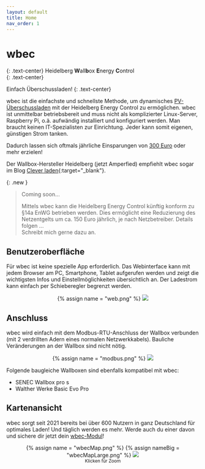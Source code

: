 ```yaml
---
layout: default
title: Home
nav_order: 1
---
```


# wbec
{: .text-center}
Heidelberg **W**all**b**ox **E**nergy **C**ontrol  
{: .text-center}

Einfach Überschussladen!
{: .text-center}   

wbec ist die einfachste und schnellste Methode, um dynamisches [PV-Überschussladen](docs/pvLaden.html) mit der Heidelberg Energy Control zu ermöglichen. wbec ist unmittelbar betriebsbereit und muss nicht als komplizierter Linux-Server, Raspberry Pi, o.ä. aufwändig installiert und konfiguriert werden. Man braucht keinen IT-Spezialisten zur Einrichtung. Jeder kann somit eigenen, günstigen Strom tanken.  

Dadurch lassen sich oftmals jährliche Einsparungen von [300 Euro](docs/pvCalc.html) oder mehr erzielen! 

Der Wallbox-Hersteller Heidelberg (jetzt Amperfied) empfiehlt wbec sogar im Blog [Clever laden](https://www.amperfied.de/de/clever-laden/blog/wbec-fuer-heidelberg-wallbox-energy-control-blog/){:target="_blank"}.

{: .new }
> Coming soon...  
>
> Mittels wbec kann die Heidelberg Energy Control künftig konform zu §14a EnWG betrieben werden. Dies ermöglicht eine Reduzierung des Netzentgelts um ca. 150 Euro jährlich, je nach Netzbetreiber. Details folgen ...  
> Schreibt mich gerne dazu an.  

## Benutzeroberfläche
Für wbec ist keine spezielle App erforderlich. Das Webinterface kann mit jedem Browser am PC, Smartphone, Tablet aufgerufen werden und zeigt die wichtigsten Infos und Einstellmöglichkeiten übersichtlich an. Der Ladestrom kann einfach per Schieberegler begrenzt werden.  

<center>
{% assign name = "web.png" %}
<a href="{{ site.url }}{{ site.imgUrl }}{{ name }}"><img src="{{ site.url }}{{ site.imgUrl }}{{ name }}" width="{{ site.imgSize }}"></a>  
</center>  

## Anschluss  
wbec wird einfach mit dem Modbus-RTU-Anschluss der Wallbox verbunden (mit 2 verdrillten Adern eines normalen Netzwerkkabels). Bauliche Veränderungen an der Wallbox sind nicht nötig.  

<center>
{% assign name = "modbus.png" %}
<a href="{{ site.url }}{{ site.imgUrl }}{{ name }}"><img src="{{ site.url }}{{ site.imgUrl }}{{ name }}" width="{{ site.imgSize }}"></a>  
</center>  

Folgende baugleiche Wallboxen sind ebenfalls kompatibel mit wbec:  
- SENEC Wallbox pro s
- Walther Werke Basic Evo Pro

## Kartenansicht
wbec sorgt seit 2021 bereits bei über 600 Nutzern in ganz Deutschland für optimales Laden! Und täglich werden es mehr. Werde auch du einer davon und sichere dir jetzt dein [wbec-Modul](docs/bestellung.html)!
<center>
{% assign name = "wbecMap.png" %}
{% assign nameBig = "wbecMapLarge.png" %}
<a href="{{ site.url }}{{ site.imgUrl }}{{ nameBig }}"><img src="{{ site.url }}{{ site.imgUrl }}{{ name }}" width="{{ site.imgSize }}"></a>  
<br><small>Klicken für Zoom</small>
</center>  
